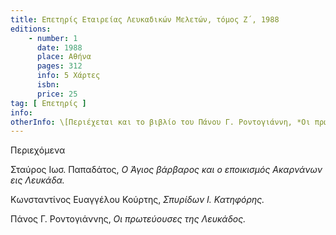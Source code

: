 ```yaml
---
title: Επετηρίς Εταιρείας Λευκαδικών Μελετών, τόμος Ζ΄, 1988
editions:
    - number: 1
      date: 1988
      place: Αθήνα
      pages: 312
      info: 5 Χάρτες
      isbn: 
      price: 25
tag: [ Επετηρίς ]
info: 
otherInfo: \[Περιέχεται και το βιβλίο του Πάνου Γ. Ροντογιάννη, *Οι πρωτεύουσες τηςΛευκάδος,* σ. 37-309\+5 χάρτες. Δεν υπήρξαν οι σ. 293-304\]
---
```


Περιεχόμενα

Σταύρος Ιωσ. Παπαδάτος, *Ο Άγιος βάρβαρος και ο εποικισμός Ακαρνάνων εις Λευκάδα.*

Κωνσταντίνος Ευαγγέλου Κούρτης, *Σπυρίδων I. Κατηφόρης.*

Πάνος Γ. Ροντογιάννης, *Οι πρωτεύουσες της Λευκάδος.*
